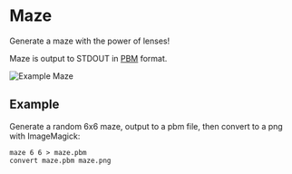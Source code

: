 # Maze

Generate a maze with the power of lenses!

Maze is output to STDOUT in [PBM](http://en.wikipedia.org/wiki/Netpbm_format) format.

<img src="https://raw.github.com/sordina/Maze/master/images/maze.png" alt="Example Maze" />

## Example

Generate a random 6x6 maze, output to a pbm file, then convert to a png with ImageMagick:

    maze 6 6 > maze.pbm
    convert maze.pbm maze.png
